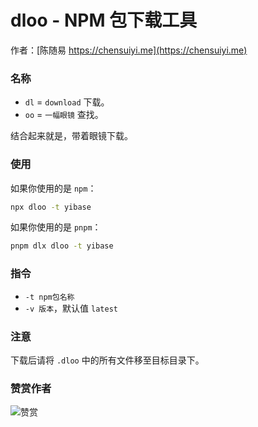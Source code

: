 # dloo - NPM 包下载工具

作者：[陈随易 https://chensuiyi.me](https://chensuiyi.me)

### 名称

-   `dl` = `download` 下载。
-   `oo` = `一幅眼镜` 查找。

结合起来就是，带着眼镜下载。

### 使用

如果你使用的是 `npm`：

```bash
npx dloo -t yibase
```

如果你使用的是 `pnpm`：

```bash
pnpm dlx dloo -t yibase
```

### 指令

-   `-t npm包名称`
-   `-v 版本`，默认值 `latest`

### 注意

下载后请将 `.dloo` 中的所有文件移至目标目录下。

### 赞赏作者

![赞赏](https://static.yicode.tech/images/zan-shang.jpg)
